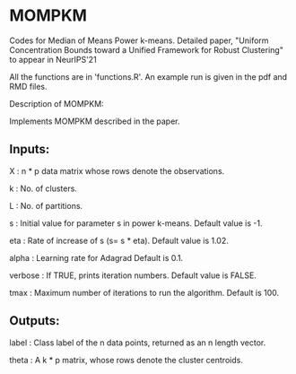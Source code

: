 # MOMPKM
Codes for Median of Means Power k-means. Detailed paper, "Uniform Concentration Bounds toward a Unified  Framework for Robust Clustering"  to appear in NeurIPS'21

All the functions are in 'functions.R'. An example run is given in the pdf and RMD files.

Description of MOMPKM:

Implements MOMPKM described in the paper.

## Inputs: 

X 	: n * p data matrix whose rows denote the observations.

k 	: No. of clusters.

L 	: No. of partitions.

s 	: Initial value for parameter s in power k-means. Default value is -1.

eta     : Rate of increase of s (s= s * eta). Default value is 1.02.

alpha   : Learning rate for Adagrad Default is 0.1.

verbose : If TRUE, prints iteration numbers. Default value is FALSE.

tmax    : Maximum number of iterations to run the algorithm. Default is 100.

## Outputs:

label   : Class label of the n data points, returned as an n length vector.

theta   : A k * p matrix, whose rows denote the cluster centroids.   
